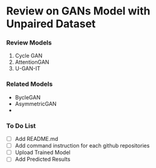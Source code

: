 # Review on GANs Model with Unpaired Dataset

### Review Models

1. Cycle GAN
2. AttentionGAN
3. U-GAN-IT

### Related Models
- BycleGAN
- AsymmetricGAN
- 

### To Do List

- [ ] Add README.md
- [ ] Add command instruction for each github repositories
- [ ] Upload Trained Model
- [ ] Add Predicted Results
